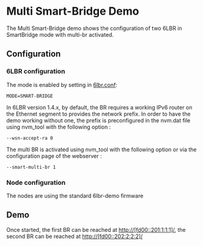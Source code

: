 # Multi Smart-Bridge Demo

The Multi Smart-Bridge demo shows the configuration of two 6LBR in SmartBridge mode with multi-br activated.

## Configuration

### 6LBR configuration

The mode is enabled by setting in [6lbr.conf](6lbr/6lbr.conf):

    MODE=SMART-BRIDGE

In 6LBR version 1.4.x, by default, the BR requires a working IPv6 router on the Ethernet segment to provides the network prefix. In order to have the demo working without one, the prefix is preconfigured in the nvm.dat file using nvm_tool with the following option :

    --wsn-accept-ra 0

The multi BR is activated using nvm_tool with the following option or via the configuration page of the webserver :

    --smart-multi-br 1

### Node configuration

The nodes are using the standard 6lbr-demo firmware

## Demo

Once started, the first BR can be reached at [http://[fd00::201:1:1:1]/](http://[fd00::201:1:1:1]/), the second BR can be reached at [http://[fd00::202:2:2:2]/](http://[fd00::202:2:2:2]/)


